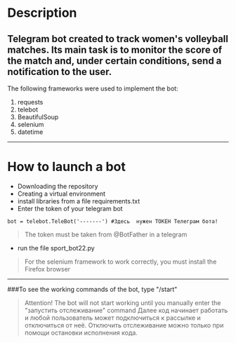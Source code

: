 # Description
Telegram bot created to track women's volleyball matches. Its main task is to monitor the score of the match and, under certain conditions, send a notification to the user.
---

The following frameworks were used to implement the bot:
1. requests
2. telebot
3. BeautifulSoup
4. selenium
5. datetime

---

# How to launch a bot
- Downloading the repository
- Creating a virtual environment
- install libraries from a file requirements.txt
- Enter the token of your telegram bot
```
bot = telebot.TeleBot('-------') #Здесь  нужен ТОКЕН Телеграм бота!
```
>The token must be taken from @BotFather in a telegram
- run the file sport_bot22.py
>For the selenium framework to work correctly, you must install the Firefox browser
---

###To see the working commands of the bot, type "/start"
>Attention! The bot will not start working until you manually enter the "запустить отслеживание" command
>Далее код начинает работать и любой пользователь может подключиться к рассылке и отключиться от неё. Отключить отслеживание можно только при помощи остановки исполнения кода.


